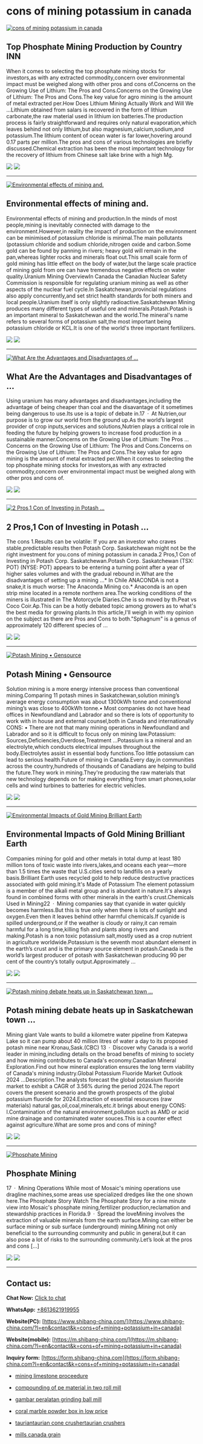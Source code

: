 # cons of mining potassium in canada

<a href="https://swt.shibang-china.com/?l=en&img&k=cons+of+mining+potassium+in+canada" target="_blank">![cons of mining potassium in canada](http://static.shibang-china.com/all-800x300/1383.jpg)</a>

## Top Phosphate Mining Production by Country INN
When it comes to selecting the top phosphate mining stocks for investors,as with any extracted commodity,concern over environmental impact must be weighed along with other pros and cons of.Concerns on the Growing Use of Lithium: The Pros and Cons.Concerns on the Growing Use of Lithium: The Pros and Cons.The key value for agro mining is the amount of metal extracted per.How Does Lithium Mining Actually Work and Will We …Lithium obtained from salars is recovered in the form of lithium carbonate,the raw material used in lithium ion batteries.The production process is fairly straightforward and requires only natural evaporation,which leaves behind not only lithium,but also magnesium,calcium,sodium,and potassium.The lithium content of ocean water is far lower,hovering around 0.17 parts per million.The pros and cons of various technologies are briefly discussed.Chemical extraction has been the most important technology for the recovery of lithium from Chinese salt lake brine with a high Mg.


<a href="https://whatsapp.shibangsoft.com/WhatsApp.php" target="_blank" title="WhatsApp">![](http://static.shibang-china.com/icon/whatsapp.png)</a> <a href="https://swt.shibang-china.com/?l=en&icon&k=cons+of+mining+potassium+in+canada" target="_blank">![](http://static.shibang-china.com/icon/chat-en.png)</a>

---

<a href="https://swt.shibang-china.com/?l=en&img&k=cons+of+mining+potassium+in+canada" target="_blank">![Environmental effects of mining and.](http://static.shibang-china.com/all-800x300/1156.jpg)</a>

## Environmental effects of mining and.
Environmental effects of mining and production.In the minds of most people,mining is inevitably connected with damage to the environment.However,in reality the impact of production on the environment can be minimised.of potassium chloride is minimal.The main pollutants (potassium chloride and sodium chloride,nitrogen oxide and carbon.Some gold can be found by panning in rivers; heavy gold will remain in the pan,whereas lighter rocks and minerals float out.This small scale form of gold mining has little effect on the body of water,but the large scale practice of mining gold from ore can have tremendous negative effects on water quality.Uranium Mining OverviewIn Canada the Canadian Nuclear Safety Commission is responsible for regulating uranium mining as well as other aspects of the nuclear fuel cycle.In Saskatchewan,provincial regulations also apply concurrently,and set strict health standards for both miners and local people.Uranium itself is only slightly radioactive.Saskatchewan Mining produces many different types of useful ore and minerals.Potash.Potash is an important mineral to Saskatchewan and the world.The mineral's name refers to several forms of potassium salt,the most important being potassium chloride or KCL.It is one of the world's three important fertilizers.


<a href="https://whatsapp.shibangsoft.com/WhatsApp.php" target="_blank" title="WhatsApp">![](http://static.shibang-china.com/icon/whatsapp.png)</a> <a href="https://swt.shibang-china.com/?l=en&icon&k=cons+of+mining+potassium+in+canada" target="_blank">![](http://static.shibang-china.com/icon/chat-en.png)</a>

---

<a href="https://swt.shibang-china.com/?l=en&img&k=cons+of+mining+potassium+in+canada" target="_blank">![What Are the Advantages and Disadvantages of …](http://static.shibang-china.com/all-800x300/327.jpg)</a>

## What Are the Advantages and Disadvantages of …
Using uranium has many advantages and disadvantages,including the advantage of being cheaper than coal and the disavantage of it sometimes being dangerous to use.Its use is a topic of debate in.17&ensp;&#0183;&ensp;At Nutrien,our purpose is to grow our world from the ground up.As the world’s largest provider of crop inputs,services and solutions,Nutrien plays a critical role in feeding the future by helping growers to increase food production in a sustainable manner.Concerns on the Growing Use of Lithium: The Pros …Concerns on the Growing Use of Lithium: The Pros and Cons.Concerns on the Growing Use of Lithium: The Pros and Cons.The key value for agro mining is the amount of metal extracted per.When it comes to selecting the top phosphate mining stocks for investors,as with any extracted commodity,concern over environmental impact must be weighed along with other pros and cons of.


<a href="https://whatsapp.shibangsoft.com/WhatsApp.php" target="_blank" title="WhatsApp">![](http://static.shibang-china.com/icon/whatsapp.png)</a> <a href="https://swt.shibang-china.com/?l=en&icon&k=cons+of+mining+potassium+in+canada" target="_blank">![](http://static.shibang-china.com/icon/chat-en.png)</a>

---

<a href="https://swt.shibang-china.com/?l=en&img&k=cons+of+mining+potassium+in+canada" target="_blank">![2 Pros,1 Con of Investing in Potash …](http://static.shibang-china.com/all-800x300/1309.jpg)</a>

## 2 Pros,1 Con of Investing in Potash …
The cons 1.Results can be volatile: If you are an investor who craves stable,predictable results then Potash Corp. Saskatchewan might not be the right investment for you.cons of mining potassium in canada.2 Pros,1 Con of Investing in Potash Corp. Saskatchewan.Potash Corp. Saskatchewan (TSX: POT) (NYSE: POT) appears to be entering a turning point after a year of higher sales volumes and with the gradual rebound in.What are the disadvantages of setting up a mining …* In Chile ANACONDA is not a snake,it is much worse: The Anaconda Mining co.* Anaconda is an open strip mine located in a remote northern area.The working conditions of the miners is illustrated in The Motorcycle Diaries.Che is so moved by th.Peat vs Coco Coir.Ap.This can be a hotly debated topic among growers as to what's the best media for growing plants.In this article,I'll weigh in with my opinion on the subject as there are Pros and Cons to both.&quot;Sphagnum&quot; is a genus of approximately 120 different species of …


<a href="https://whatsapp.shibangsoft.com/WhatsApp.php" target="_blank" title="WhatsApp">![](http://static.shibang-china.com/icon/whatsapp.png)</a> <a href="https://swt.shibang-china.com/?l=en&icon&k=cons+of+mining+potassium+in+canada" target="_blank">![](http://static.shibang-china.com/icon/chat-en.png)</a>

---

<a href="https://swt.shibang-china.com/?l=en&img&k=cons+of+mining+potassium+in+canada" target="_blank">![Potash Mining • Gensource](http://static.shibang-china.com/all-800x300/1178.jpg)</a>

## Potash Mining • Gensource
Solution mining is a more energy intensive process than conventional mining.Comparing 11 potash mines in Saskatchewan,solution mining’s average energy consumption was about 1300kWh tonne and conventional mining’s was close to 400kWh tonne.• Most companies do not have head offices in Newfoundland and Labrador and so there is lots of opportunity to work with in house and external counsel,both in Canada and internationally CONS: • There are not that many mining operations in Newfoundland and Labrador and so it is difficult to focus only on mining law.Potassium: Sources,Deficiencies,Overdose,Treatment …Potassium is a mineral and an electrolyte,which conducts electrical impulses throughout the body.Electrolytes assist in essential body functions.Too little potassium can lead to serious health.Future of mining in Canada.Every day,in communities across the country,hundreds of thousands of Canadians are helping to build the future.They work in mining.They're producing the raw materials that new technology depends on for making everything from smart phones,solar cells and wind turbines to batteries for electric vehicles.


<a href="https://whatsapp.shibangsoft.com/WhatsApp.php" target="_blank" title="WhatsApp">![](http://static.shibang-china.com/icon/whatsapp.png)</a> <a href="https://swt.shibang-china.com/?l=en&icon&k=cons+of+mining+potassium+in+canada" target="_blank">![](http://static.shibang-china.com/icon/chat-en.png)</a>

---

<a href="https://swt.shibang-china.com/?l=en&img&k=cons+of+mining+potassium+in+canada" target="_blank">![Environmental Impacts of Gold Mining Brilliant Earth](http://static.shibang-china.com/all-800x300/366.jpg)</a>

## Environmental Impacts of Gold Mining Brilliant Earth
Companies mining for gold and other metals in total dump at least 180 million tons of toxic waste into rivers,lakes,and oceans each year—more than 1.5 times the waste that U.S.cities send to landfills on a yearly basis.Brilliant Earth uses recycled gold to help reduce destructive practices associated with gold mining.It's Made of Potassium The element potassium is a member of the alkali metal group and is abundant in nature.It's always found in combined forms with other minerals in the earth's crust.Chemicals Used in Mining22&ensp;&#0183;&ensp;Mining companies say that cyanide in water quickly becomes harmless.But this is true only when there is lots of sunlight and oxygen.Even then it leaves behind other harmful chemicals.If cyanide is spilled underground,or if the weather is cloudy or rainy,it can remain harmful for a long time,killing fish and plants along rivers and making.Potash is a non toxic potassium salt,mostly used as a crop nutrient in agriculture worldwide.Potassium is the seventh most abundant element in the earth’s crust and is the primary source element in potash.Canada is the world’s largest producer of potash with Saskatchewan producing 90 per cent of the country’s totally output.Approximately …


<a href="https://whatsapp.shibangsoft.com/WhatsApp.php" target="_blank" title="WhatsApp">![](http://static.shibang-china.com/icon/whatsapp.png)</a> <a href="https://swt.shibang-china.com/?l=en&icon&k=cons+of+mining+potassium+in+canada" target="_blank">![](http://static.shibang-china.com/icon/chat-en.png)</a>

---

<a href="https://swt.shibang-china.com/?l=en&img&k=cons+of+mining+potassium+in+canada" target="_blank">![Potash mining debate heats up in Saskatchewan town …](http://static.shibang-china.com/all-800x300/387.jpg)</a>

## Potash mining debate heats up in Saskatchewan town …
Mining giant Vale wants to build a kilometre water pipeline from Katepwa Lake so it can pump about 40 million litres of water a day to its proposed potash mine near Kronau,Sask.(CBC) 13&ensp;&#0183;&ensp;Discover why Canada is a world leader in mining,including details on the broad benefits of mining to society and how mining contributes to Canada's economy.Canadian Mineral Exploration.Find out how mineral exploration ensures the long term viability of Canada's mining industry.Global Potassium Fluoride Market Outlook 2024 …Description.The analysts forecast the global potassium fluoride market to exhibit a CAGR of 3.56% during the period 2024.The report covers the present scenario and the growth prospects of the global potassium fluoride for 2024.Extraction of essential resources (raw materials) natural gas,oil,coal,minerals,etc.it brings about energy CONS: I.Contamination of the natural environment,pollution such as AMD or acid mine drainage and contaminated water souces.This is a counter effect against agriculture.What are some pros and cons of mining?


<a href="https://whatsapp.shibangsoft.com/WhatsApp.php" target="_blank" title="WhatsApp">![](http://static.shibang-china.com/icon/whatsapp.png)</a> <a href="https://swt.shibang-china.com/?l=en&icon&k=cons+of+mining+potassium+in+canada" target="_blank">![](http://static.shibang-china.com/icon/chat-en.png)</a>

---

<a href="https://swt.shibang-china.com/?l=en&img&k=cons+of+mining+potassium+in+canada" target="_blank">![Phosphate Mining](http://static.shibang-china.com/all-800x300/909.jpg)</a>

## Phosphate Mining
17&ensp;&#0183;&ensp;Mining Operations While most of Mosaic's mining operations use dragline machines,some areas use specialized dredges like the one shown here.The Phosphate Story Watch The Phosphate Story for a nine minute view into Mosaic's phosphate mining,fertilizer production,reclamation and stewardship practices in Florida.9&ensp;&#0183;&ensp;Spread the loveMining involves the extraction of valuable minerals from the earth surface.Mining can either be surface mining or sub surface (underground) mining.Mining not only beneficial to the surrounding community and public in general,but it can also pose a lot of risks to the surrounding community.Let’s look at the pros and cons […]

<a href="https://whatsapp.shibangsoft.com/WhatsApp.php" target="_blank" title="WhatsApp">![](http://static.shibang-china.com/icon/whatsapp.png)</a> <a href="https://swt.shibang-china.com/?l=en&icon&k=cons+of+mining+potassium+in+canada" target="_blank">![](http://static.shibang-china.com/icon/chat-en.png)</a>

---
## Contact us:

**Chat Now:** [Click to chat](https://swt.shibang-china.com?l=en&contact&k=cons+of+mining+potassium+in+canada)

**WhatsApp:**  [+8613621919955](https://whatsapp.shibangsoft.com/WhatsApp.php)

**Website(PC):** [https://www.shibang-china.com/](https://www.shibang-china.com/?l=en&contact&k=cons+of+mining+potassium+in+canada)

**Website(mobile):** [https://m.shibang-china.com/](https://m.shibang-china.com/?l=en&contact&k=cons+of+mining+potassium+in+canada)

**Inquiry form:** [https://form.shibang-china.com](https://form.shibang-china.com?l=en&contact&k=cons+of+mining+potassium+in+canada)

* [mining limestone proceedure](../150/mining%20limestone%20proceedure.md)

* [compounding of pe material in two roll mill](../146/compounding%20of%20pe%20material%20in%20two%20roll%20mill.md)

* [gambar peralatan grinding ball mill](../145/gambar%20peralatan%20grinding%20ball%20mill.md)

* [coral marble powder box in low price](../142/coral%20marble%20powder%20box%20in%20low%20price.md)

* [tauriantaurian cone crushertaurian crushers](../142/tauriantaurian%20cone%20crushertaurian%20crushers.md)

* [mills canada grain](../148/mills%20canada%20grain.md)